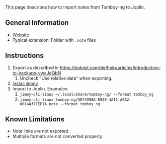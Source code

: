This page describes how to import notes from Tomboy-ng to Joplin.

## General Information

- [Website](https://wiki.gnome.org/Apps/Tomboy/tomboy-ng)
- Typical extension: Folder with `.note` files

## Instructions

1. Export as described in <https://todoist.com/de/help/articles/introduction-to-backups-ywaJeQbN>
    1. Uncheck "Use relative data" when exporting.
2. [Install jimmy](../index.md#Installation)
3. Import to Joplin. Examples:
    1. `jimmy-cli-linux ~/.local/share/tomboy-ng/ --format tomboy_ng`
    2. `jimmy-cli-linux tomboy-ng/5E74990A-E93E-4A11-AEA2-0814A37FEE1A.note --format tomboy_ng`

## Known Limitations

- Note links are not exported.
- Multiple formats are not converted properly.
